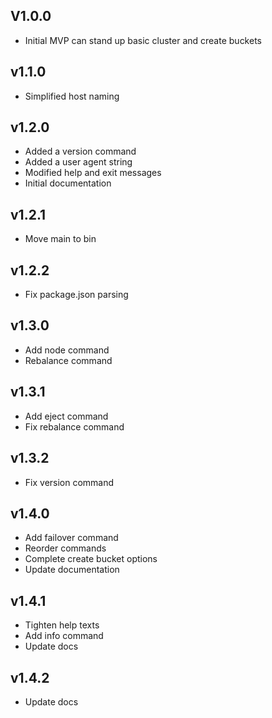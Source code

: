 ## V1.0.0

- Initial MVP can stand up basic cluster and create buckets

## v1.1.0

- Simplified host naming

## v1.2.0

- Added a version command
- Added a user agent string
- Modified help and exit messages
- Initial documentation

## v1.2.1

- Move main to bin

## v1.2.2

- Fix package.json parsing

## v1.3.0

- Add node command
- Rebalance command

## v1.3.1

- Add eject command
- Fix rebalance command

## v1.3.2

- Fix version command

## v1.4.0

- Add failover command
- Reorder commands
- Complete create bucket options
- Update documentation

## v1.4.1

- Tighten help texts
- Add info command
- Update docs

## v1.4.2

- Update docs

